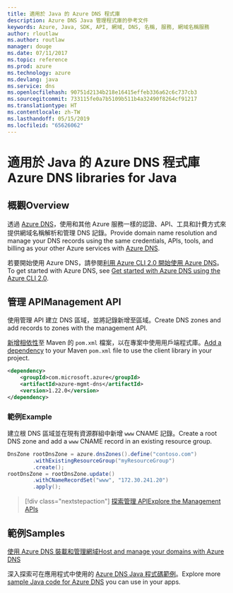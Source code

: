 ```yaml
---
title: 適用於 Java 的 Azure DNS 程式庫
description: Azure DNS Java 管理程式庫的參考文件
keywords: Azure, Java, SDK, API, 網域, DNS, 名稱, 服務, 網域名稱服務
author: rloutlaw
ms.author: routlaw
manager: douge
ms.date: 07/11/2017
ms.topic: reference
ms.prod: azure
ms.technology: azure
ms.devlang: java
ms.service: dns
ms.openlocfilehash: 90751d2134b218e16415effeb336a62c6c737cb3
ms.sourcegitcommit: 733115fe0a7b5109b511b4a32490f8264cf91217
ms.translationtype: HT
ms.contentlocale: zh-TW
ms.lasthandoff: 05/15/2019
ms.locfileid: "65626062"
---
```

# <a name="azure-dns-libraries-for-java"></a><span data-ttu-id="0966c-104">適用於 Java 的 Azure DNS 程式庫</span><span class="sxs-lookup"><span data-stu-id="0966c-104">Azure DNS libraries for Java</span></span>

## <a name="overview"></a><span data-ttu-id="0966c-105">概觀</span><span class="sxs-lookup"><span data-stu-id="0966c-105">Overview</span></span>

<span data-ttu-id="0966c-106">透過 [Azure DNS](/azure/dns/dns-overview)，使用和其他 Azure 服務一樣的認證、API、工具和計費方式來提供網域名稱解析和管理 DNS 記錄。</span><span class="sxs-lookup"><span data-stu-id="0966c-106">Provide domain name resolution and manage your DNS records using the same credentials, APIs, tools, and billing as your other Azure services with [Azure DNS](/azure/dns/dns-overview).</span></span>

<span data-ttu-id="0966c-107">若要開始使用 Azure DNS，請參閱[利用 Azure CLI 2.0 開始使用 Azure DNS](/azure/dns/dns-getstarted-cli)。</span><span class="sxs-lookup"><span data-stu-id="0966c-107">To get started with Azure DNS, see [Get started with Azure DNS using the Azure CLI 2.0](/azure/dns/dns-getstarted-cli).</span></span>

## <a name="management-api"></a><span data-ttu-id="0966c-108">管理 API</span><span class="sxs-lookup"><span data-stu-id="0966c-108">Management API</span></span>

<span data-ttu-id="0966c-109">使用管理 API 建立 DNS 區域，並將記錄新增至區域。</span><span class="sxs-lookup"><span data-stu-id="0966c-109">Create DNS zones and add records to zones with the management API.</span></span>

<span data-ttu-id="0966c-110">[新增相依性](https://maven.apache.org/guides/getting-started/index.html#How_do_I_use_external_dependencies)至 Maven 的 `pom.xml` 檔案，以在專案中使用用戶端程式庫。</span><span class="sxs-lookup"><span data-stu-id="0966c-110">[Add a dependency](https://maven.apache.org/guides/getting-started/index.html#How_do_I_use_external_dependencies) to your Maven `pom.xml` file to use the client library in your project.</span></span>

```XML
<dependency>
    <groupId>com.microsoft.azure</groupId>
    <artifactId>azure-mgmt-dns</artifactId>
    <version>1.22.0</version>
</dependency>
```   

### <a name="example"></a><span data-ttu-id="0966c-111">範例</span><span class="sxs-lookup"><span data-stu-id="0966c-111">Example</span></span>

<span data-ttu-id="0966c-112">建立根 DNS 區域並在現有資源群組中新增 `www` CNAME 記錄。</span><span class="sxs-lookup"><span data-stu-id="0966c-112">Create a root DNS zone and add a `www` CNAME record in an existing resource group.</span></span>

```java
DnsZone rootDnsZone = azure.dnsZones().define("contoso.com")
        .withExistingResourceGroup("myResourceGroup")
        .create();
rootDnsZone = rootDnsZone.update()
        .withCNameRecordSet("www", "172.30.241.20")
        .apply();
```

> [!div class="nextstepaction"]
> [<span data-ttu-id="0966c-113">探索管理 API</span><span class="sxs-lookup"><span data-stu-id="0966c-113">Explore the Management APIs</span></span>](/java/api/overview/azure/dns/management)

## <a name="samples"></a><span data-ttu-id="0966c-114">範例</span><span class="sxs-lookup"><span data-stu-id="0966c-114">Samples</span></span>

[<span data-ttu-id="0966c-115">使用 Azure DNS 裝載和管理網域</span><span class="sxs-lookup"><span data-stu-id="0966c-115">Host and manage your domains with Azure DNS</span></span>](https://github.com/Azure-Samples/dns-java-host-and-manage-your-domains)

<span data-ttu-id="0966c-116">深入探索可在應用程式中使用的 [Azure DNS Java 程式碼範例](https://azure.microsoft.com/resources/samples/?platform=java&term=dns)。</span><span class="sxs-lookup"><span data-stu-id="0966c-116">Explore more [sample Java code for Azure DNS](https://azure.microsoft.com/resources/samples/?platform=java&term=dns) you can use in your apps.</span></span>

<!---Loc Comment: Please, refer to conversation section to check the issue. Thanks.--->
